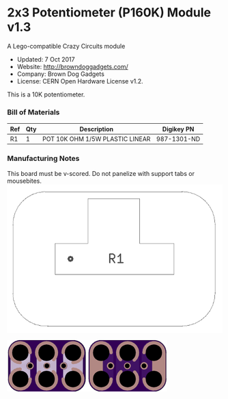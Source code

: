 <!--- start title --->
# 2x3 Potentiometer (P160K) Module v1.3
A Lego-compatible Crazy Circuits module

- Updated: 7 Oct 2017
- Website: http://browndoggadgets.com/
- Company: Brown Dog Gadgets
- License: CERN Open Hardware License v1.2.

<!--- end title --->
This is a 10K potentiometer. 

<!--- bom start --->
### Bill of Materials

|Ref|Qty|Description|Digikey PN|
|---|---|-----------|------|
|R1|1|POT 10K OHM 1/5W PLASTIC LINEAR|987-1301-ND|


<!--- bom end --->

### Manufacturing Notes

This board must be v-scored. Do not panelize with support tabs or mousebites.
![Assembly Diagram](assembly.png)

![Gerber Preview](preview.png)

